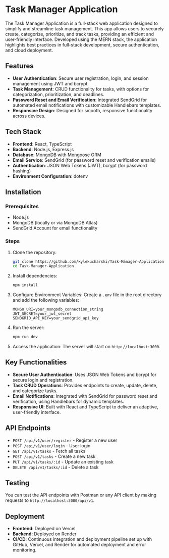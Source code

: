 # Task Manager Application

The Task Manager Application is a full-stack web application designed to simplify and streamline task management. This app allows users to securely create, categorize, prioritize, and track tasks, providing an efficient and user-friendly interface. Developed using the MERN stack, the application highlights best practices in full-stack development, secure authentication, and cloud deployment.

## Features

- **User Authentication**: Secure user registration, login, and session management using JWT and bcrypt.
- **Task Management**: CRUD functionality for tasks, with options for categorization, prioritization, and deadlines.
- **Password Reset and Email Verification**: Integrated SendGrid for automated email notifications with customizable Handlebars templates.
- **Responsive Design**: Designed for smooth, responsive functionality across devices.

## Tech Stack

- **Frontend**: React, TypeScript
- **Backend**: Node.js, Express.js
- **Database**: MongoDB with Mongoose ORM
- **Email Service**: SendGrid (for password reset and verification emails)
- **Authentication**: JSON Web Tokens (JWT), bcrypt (for password hashing)
- **Environment Configuration**: dotenv

## Installation

### Prerequisites

- Node.js
- MongoDB (locally or via MongoDB Atlas)
- SendGrid Account for email functionality

### Steps

1. Clone the repository:

    ```bash
    git clone https://github.com/kylekucharski/Task-Manager-Application.git
    cd Task-Manager-Application
    ```

2. Install dependencies:

    ```bash
    npm install
    ```

3. Configure Environment Variables: Create a `.env` file in the root directory and add the following variables:

    ```plaintext
    MONGO_URI=your_mongodb_connection_string
    JWT_SECRET=your_jwt_secret
    SENDGRID_API_KEY=your_sendgrid_api_key
    ```

4. Run the server:

    ```bash
    npm run dev
    ```

5. Access the application: The server will start on `http://localhost:3000`.

## Key Functionalities

- **Secure User Authentication**: Uses JSON Web Tokens and bcrypt for secure login and registration.
- **Task CRUD Operations**: Provides endpoints to create, update, delete, and categorize tasks.
- **Email Notifications**: Integrated with SendGrid for password reset and verification, using Handlebars for dynamic templates.
- **Responsive UI**: Built with React and TypeScript to deliver an adaptive, user-friendly interface.

## API Endpoints

- `POST /api/v1/user/register` - Register a new user
- `POST /api/v1/user/login` - User login
- `GET /api/v1/tasks` - Fetch all tasks
- `POST /api/v1/tasks` - Create a new task
- `PUT /api/v1/tasks/:id` - Update an existing task
- `DELETE /api/v1/tasks/:id` - Delete a task

## Testing

You can test the API endpoints with Postman or any API client by making requests to `http://localhost:3000/api/v1`.

## Deployment

- **Frontend**: Deployed on Vercel
- **Backend**: Deployed on Render
- **CI/CD**: Continuous integration and deployment pipeline set up with GitHub, Vercel, and Render for automated deployment and error monitoring.

